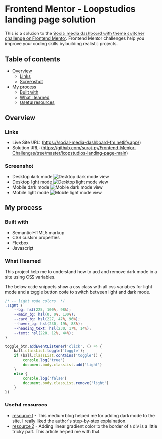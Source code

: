 # Frontend Mentor - Loopstudios landing page solution

This is a solution to the [Social media dashboard with theme switcher challenge on Frontend Mentor](https://www.frontendmentor.io/challenges/social-media-dashboard-with-theme-switcher-6oY8ozp_H). Frontend Mentor challenges help you improve your coding skills by building realistic projects.

## Table of contents

- [Overview](#overview)
  - [Links](#links)
  - [Screenshot](#screenshot)
- [My process](#my-process)
  - [Built with](#built-with)
  - [What I learned](#what-i-learned)
  - [Useful resources](#useful-resources)

## Overview

### Links

- Live Site URL: (<https://social-media-dashboard-fm.netlify.app/>)
- Solution URL: (<https://github.com/suraj-py/Frontend-Mentor-Challenges/tree/master/loopstudios-landing-page-main>)

### Screenshot

- Desktop dark mode
![Desktop dark mode view](./screenshots/desktop-dark-mode.png)
- Desktop light mode
![Desktop light mode view](./screenshots/desktop-light-mode.png)
- Mobile dark mode
![Mobile dark mode view](./screenshots/mobie-dark-mode.png)
- Mobile light mode
![Mobile light mode view](./screenshots/mobile-light-mode.png)

## My process

### Built with

- Semantic HTML5 markup
- CSS custom properties
- Flexbox
- Javascript

### What I learned

This project help me to understand how to add and remove dark mode in a site using CSS variables.

The below code snippets show a css class with all css variables for light mode and a toggle button code to switch between light and dark mode.

```css
/* -- light mode colors  */
.light {
    --bg: hsl(225, 100%, 98%);
    --main_bg: hsl(0, 0%, 100%);
    --card_bg: hsl(227, 47%, 96%);
    --hover_bg: hsl(230, 19%, 88%);
    --heading_text: hsl(230, 17%, 14%);
    --text: hsl(228, 12%, 44%);
}
```

```js
toggle_btn.addEventListener('click', () => {
    ball.classList.toggle('toggle');
    if (ball.classList.contains('toggle')) {
        console.log('true')
        document.body.classList.add('light')
    }
    else {
        console.log('false')
        document.body.classList.remove('light')
    }
})
```

### Useful resources

- [resource 1](https://bootcamp.uxdesign.cc/create-a-dark-mode-for-your-website-d62e73a4275d) - This medium blog helped me for adding dark mode to the site. I really liked the author's step-by-step explaination.
- [resource 2](https://codyhouse.co/nuggets/css-gradient-borders) - Adding linear gradient color to the border of a div is a little tricky part. This article helped me with that.
